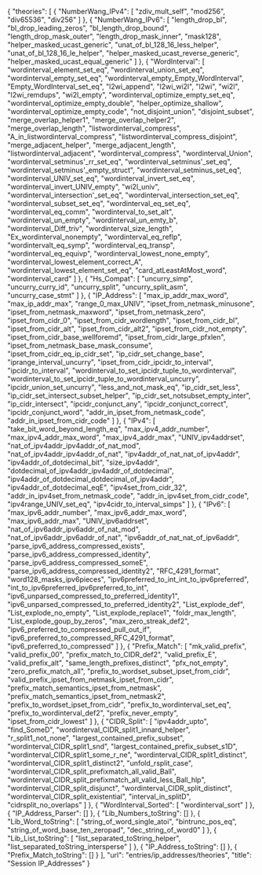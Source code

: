 {
    "theories": [
        {
            "NumberWang_IPv4": [
                "zdiv_mult_self",
                "mod256",
                "div65536",
                "div256"
            ]
        },
        {
            "NumberWang_IPv6": [
                "length_drop_bl",
                "bl_drop_leading_zeros",
                "bl_length_drop_bound",
                "length_drop_mask_outer",
                "length_drop_mask_inner",
                "mask128",
                "helper_masked_ucast_generic",
                "unat_of_bl_128_16_less_helper",
                "unat_of_bl_128_16_le_helper",
                "helper_masked_ucast_reverse_generic",
                "helper_masked_ucast_equal_generic"
            ]
        },
        {
            "WordInterval": [
                "wordinterval_element_set_eq",
                "wordinterval_union_set_eq",
                "wordinterval_empty_set_eq",
                "wordinterval_empty_Empty_WordInterval",
                "Empty_WordInterval_set_eq",
                "l2wi_append",
                "l2wi_wi2l",
                "l2wi",
                "wi2l",
                "l2wi_remdups",
                "wi2l_empty",
                "wordinterval_optimize_empty_set_eq",
                "wordinterval_optimize_empty_double",
                "helper_optimize_shallow",
                "wordinterval_optimize_empty_code",
                "not_disjoint_union",
                "disjoint_subset",
                "merge_overlap_helper1",
                "merge_overlap_helper2",
                "merge_overlap_length",
                "listwordinterval_compress",
                "A_in_listwordinterval_compress",
                "listwordinterval_compress_disjoint",
                "merge_adjacent_helper",
                "merge_adjacent_length",
                "listwordinterval_adjacent",
                "wordinterval_compress",
                "wordinterval_Union",
                "wordinterval_setminus'_rr_set_eq",
                "wordinterval_setminus'_set_eq",
                "wordinterval_setminus'_empty_struct",
                "wordinterval_setminus_set_eq",
                "wordinterval_UNIV_set_eq",
                "wordinterval_invert_set_eq",
                "wordinterval_invert_UNIV_empty",
                "wi2l_univ",
                "wordinterval_intersection'_set_eq",
                "wordinterval_intersection_set_eq",
                "wordinterval_subset_set_eq",
                "wordinterval_eq_set_eq",
                "wordinterval_eq_comm",
                "wordinterval_to_set_alt",
                "wordinterval_un_empty",
                "wordinterval_un_emty_b",
                "wordinterval_Diff_triv",
                "wordinterval_size_length",
                "Ex_wordinterval_nonempty",
                "wordinterval_eq_reflp",
                "wordintervalt_eq_symp",
                "wordinterval_eq_transp",
                "wordinterval_eq_equivp",
                "wordinterval_lowest_none_empty",
                "wordinterval_lowest_element_correct_A",
                "wordinterval_lowest_element_set_eq",
                "card_atLeastAtMost_word",
                "wordinterval_card"
            ]
        },
        {
            "Hs_Compat": [
                "uncurry_simp",
                "uncurry_curry_id",
                "uncurry_split",
                "uncurry_split_asm",
                "uncurry_case_stmt"
            ]
        },
        {
            "IP_Address": [
                "max_ip_addr_max_word",
                "max_ip_addr_max",
                "range_0_max_UNIV",
                "ipset_from_netmask_minusone",
                "ipset_from_netmask_maxword",
                "ipset_from_netmask_zero",
                "ipset_from_cidr_0",
                "ipset_from_cidr_wordlength",
                "ipset_from_cidr_bl",
                "ipset_from_cidr_alt",
                "ipset_from_cidr_alt2",
                "ipset_from_cidr_not_empty",
                "ipset_from_cidr_base_wellforemd",
                "ipset_from_cidr_large_pfxlen",
                "ipset_from_netmask_base_mask_consume",
                "ipset_from_cidr_eq_ip_cidr_set",
                "ip_cidr_set_change_base",
                "iprange_interval_uncurry",
                "ipset_from_cidr_ipcidr_to_interval",
                "ipcidr_to_interval",
                "wordinterval_to_set_ipcidr_tuple_to_wordinterval",
                "wordinterval_to_set_ipcidr_tuple_to_wordinterval_uncurry",
                "ipcidr_union_set_uncurry",
                "less_and_not_mask_eq",
                "ip_cidr_set_less",
                "ip_cidr_set_intersect_subset_helper",
                "ip_cidr_set_notsubset_empty_inter",
                "ip_cidr_intersect",
                "ipcidr_conjunct_any",
                "ipcidr_conjunct_correct",
                "ipcidr_conjunct_word",
                "addr_in_ipset_from_netmask_code",
                "addr_in_ipset_from_cidr_code"
            ]
        },
        {
            "IPv4": [
                "take_bit_word_beyond_length_eq",
                "max_ipv4_addr_number",
                "max_ipv4_addr_max_word",
                "max_ipv4_addr_max",
                "UNIV_ipv4addrset",
                "nat_of_ipv4addr_ipv4addr_of_nat_mod",
                "nat_of_ipv4addr_ipv4addr_of_nat",
                "ipv4addr_of_nat_nat_of_ipv4addr",
                "ipv4addr_of_dotdecimal_bit",
                "size_ipv4addr",
                "dotdecimal_of_ipv4addr_ipv4addr_of_dotdecimal",
                "ipv4addr_of_dotdecimal_dotdecimal_of_ipv4addr",
                "ipv4addr_of_dotdecimal_eqE",
                "ipv4set_from_cidr_32",
                "addr_in_ipv4set_from_netmask_code",
                "addr_in_ipv4set_from_cidr_code",
                "ipv4range_UNIV_set_eq",
                "ipv4cidr_to_interval_simps"
            ]
        },
        {
            "IPv6": [
                "max_ipv6_addr_number",
                "max_ipv6_addr_max_word",
                "max_ipv6_addr_max",
                "UNIV_ipv6addrset",
                "nat_of_ipv6addr_ipv6addr_of_nat_mod",
                "nat_of_ipv6addr_ipv6addr_of_nat",
                "ipv6addr_of_nat_nat_of_ipv6addr",
                "parse_ipv6_address_compressed_exists",
                "parse_ipv6_address_compressed_identity",
                "parse_ipv6_address_compressed_someE",
                "parse_ipv6_address_compressed_identity2",
                "RFC_4291_format",
                "word128_masks_ipv6pieces",
                "ipv6preferred_to_int_int_to_ipv6preferred",
                "int_to_ipv6preferred_ipv6preferred_to_int",
                "ipv6_unparsed_compressed_to_preferred_identity1",
                "ipv6_unparsed_compressed_to_preferred_identity2",
                "List_explode_def",
                "List_explode_no_empty",
                "List_explode_replace1",
                "foldr_max_length",
                "List_explode_goup_by_zeros",
                "max_zero_streak_def2",
                "ipv6_preferred_to_compressed_pull_out_if",
                "ipv6_preferred_to_compressed_RFC_4291_format",
                "ipv6_preferred_to_compressed"
            ]
        },
        {
            "Prefix_Match": [
                "mk_valid_prefix",
                "valid_prefix_00",
                "prefix_match_to_CIDR_def2",
                "valid_prefix_E",
                "valid_prefix_alt",
                "same_length_prefixes_distinct",
                "pfx_not_empty",
                "zero_prefix_match_all",
                "prefix_to_wordset_subset_ipset_from_cidr",
                "valid_prefix_ipset_from_netmask_ipset_from_cidr",
                "prefix_match_semantics_ipset_from_netmask",
                "prefix_match_semantics_ipset_from_netmask2",
                "prefix_to_wordset_ipset_from_cidr",
                "prefix_to_wordinterval_set_eq",
                "prefix_to_wordinterval_def2",
                "prefix_never_empty",
                "ipset_from_cidr_lowest"
            ]
        },
        {
            "CIDR_Split": [
                "ipv4addr_upto",
                "find_SomeD",
                "wordinterval_CIDR_split1_innard_helper",
                "r_split1_not_none",
                "largest_contained_prefix_subset",
                "wordinterval_CIDR_split1_snd",
                "largest_contained_prefix_subset_s1D",
                "wordinterval_CIDR_split1_some_r_ne",
                "wordinterval_CIDR_split1_distinct",
                "wordinterval_CIDR_split1_distinct2",
                "unfold_rsplit_case",
                "wordinterval_CIDR_split_prefixmatch_all_valid_Ball",
                "wordinterval_CIDR_split_prefixmatch_all_valid_less_Ball_hlp",
                "wordinterval_CIDR_split_disjunct",
                "wordinterval_CIDR_split_distinct",
                "wordinterval_CIDR_split_existential",
                "interval_in_splitD",
                "cidrsplit_no_overlaps"
            ]
        },
        {
            "WordInterval_Sorted": [
                "wordinterval_sort"
            ]
        },
        {
            "IP_Address_Parser": []
        },
        {
            "Lib_Numbers_toString": []
        },
        {
            "Lib_Word_toString": [
                "string_of_word_single_atoi",
                "bintrunc_pos_eq",
                "string_of_word_base_ten_zeropad",
                "dec_string_of_word0"
            ]
        },
        {
            "Lib_List_toString": [
                "list_separated_toString_helper",
                "list_separated_toString_intersperse"
            ]
        },
        {
            "IP_Address_toString": []
        },
        {
            "Prefix_Match_toString": []
        }
    ],
    "url": "entries/ip_addresses/theories",
    "title": "Session IP_Addresses"
}